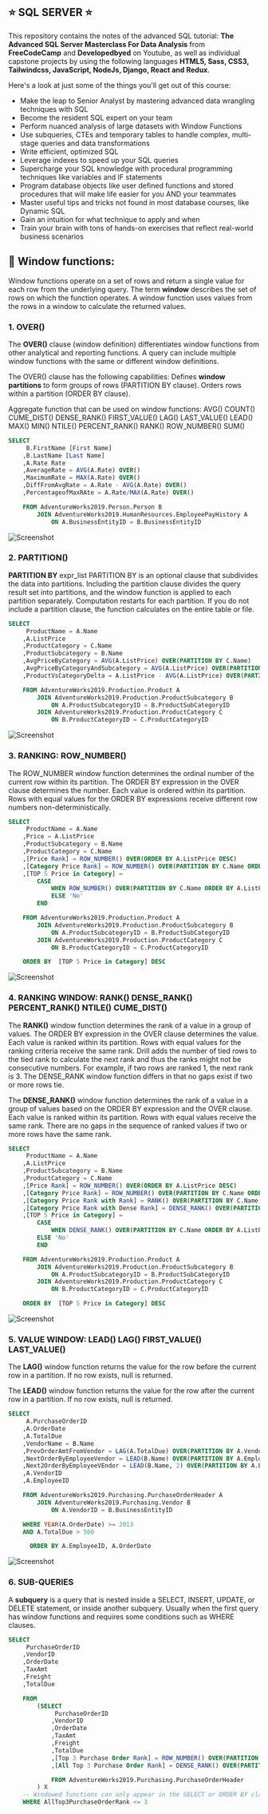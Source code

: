## ⭐ SQL SERVER ⭐

This repository contains the notes of the advanced SQL tutorial: **The Advanced SQL Server Masterclass For Data Analysis** from **FreeCodeCamp** and **Developedbyed** on Youtube, as well as individual capstone projects by using the following languages **HTML5, Sass, CSS3, Tailwindcss, JavaScript, NodeJs, Django, React and Redux**.

Here's a look at just some of the things you'll get out of this course:

- Make the leap to Senior Analyst by mastering advanced data wrangling techniques with SQL
- Become the resident SQL expert on your team
- Perform nuanced analysis of large datasets with Window Functions
- Use subqueries, CTEs and temporary tables to handle complex, multi-stage queries and data transformations
- Write efficient, optimized SQL
- Leverage indexes to speed up your SQL queries
- Supercharge your SQL knowledge with procedural programming techniques like variables and IF statements
- Program database objects like user defined functions and stored procedures that will make life easier for you AND your teammates
- Master useful tips and tricks not found in most database courses, like Dynamic SQL
- Gain an intuition for what technique to apply and when
- Train your brain with tons of hands-on exercises that reflect real-world business scenarios

## 🔗 Window functions:

Window functions operate on a set of rows and return a single value for each row from the underlying query. The term **window** describes the set of rows on which the function operates. A window function uses values from the rows in a window to calculate the returned values.

### 1. OVER()

The <b>OVER()</b> clause (window definition) differentiates window functions from other analytical and reporting functions. A query can include multiple window functions with the same or different window definitions.

The OVER() clause has the following capabilities: Defines **window partitions** to form groups of rows (PARTITION BY clause).
Orders rows within a partition (ORDER BY clause).

Aggregate function that can be used on window functions:
AVG()
COUNT()
CUME_DIST()
DENSE_RANK()
FIRST_VALUE()
LAG()
LAST_VALUE()
LEAD()
MAX()
MIN()
NTILE()
PERCENT_RANK()
RANK()
ROW_NUMBER()
SUM()

```sql
SELECT
     B.FirstName [First Name]
    ,B.LastName [Last Name]
    ,A.Rate Rate
    ,AverageRate = AVG(A.Rate) OVER()
    ,MaximumRate = MAX(A.Rate) OVER()
    ,DiffFromAvgRate = A.Rate - AVG(A.Rate) OVER()
    ,PercentageofMaxRAte = A.Rate/MAX(A.Rate) OVER()

    FROM AdventureWorks2019.Person.Person B
        JOIN AdventureWorks2019.HumanResources.EmployeePayHistory A
            ON A.BusinessEntityID = B.BusinessEntityID
```

![Screenshot](/assets/over.png?raw=true "over")

### 2. PARTITION()

**PARTITION BY** expr_list PARTITION BY is an optional clause that subdivides the data into partitions. Including the partition clause divides the query result set into partitions, and the window function is applied to each partition separately. Computation restarts for each partition. If you do not include a partition clause, the function calculates on the entire table or file.

```sql
SELECT
     ProductName = A.Name
    ,A.ListPrice
    ,ProductCategory = C.Name
    ,ProductSubcategory = B.Name
    ,AvgPriceByCategory = AVG(A.ListPrice) OVER(PARTITION BY C.Name)
    ,AvgPriceByCategoryAndSubcategory = AVG(A.ListPrice) OVER(PARTITION BY C.Name, B.Name)
    ,ProductVsCategoryDelta = A.ListPrice - AVG(A.ListPrice) OVER(PARTITION BY C.Name)

    FROM AdventureWorks2019.Production.Product A
        JOIN AdventureWorks2019.Production.ProductSubcategory B
            ON A.ProductSubcategoryID = B.ProductSubCategoryID
        JOIN AdventureWorks2019.Production.ProductCategory C
            ON B.ProductCategoryID = C.ProductCategoryID
```

![Screenshot](/assets/partition.png?raw=true "partition")

### 3. RANKING: ROW_NUMBER()

The ROW_NUMBER window function determines the ordinal number of the current row within its partition. The ORDER BY expression in the OVER clause determines the number. Each value is ordered within its partition. Rows with equal values for the ORDER BY expressions receive different row numbers non-deterministically.

```sql
SELECT
     ProductName = A.Name
    ,Price = A.ListPrice
    ,ProductSubcategory = B.Name
    ,ProductCategory = C.Name
    ,[Price Rank] = ROW_NUMBER() OVER(ORDER BY A.ListPrice DESC)
    ,[Category Price Rank] = ROW_NUMBER() OVER(PARTITION BY C.Name ORDER BY A.ListPrice DESC)
    ,[TOP 5 Price in Category] =
        CASE
            WHEN ROW_NUMBER() OVER(PARTITION BY C.Name ORDER BY A.ListPrice DESC) <= 5 THEN 'Yes'
            ELSE 'No'
        END

    FROM AdventureWorks2019.Production.Product A
        JOIN AdventureWorks2019.Production.ProductSubcategory B
            ON A.ProductSubcategoryID = B.ProductSubCategoryID
        JOIN AdventureWorks2019.Production.ProductCategory C
            ON B.ProductCategoryID = C.ProductCategoryID

    ORDER BY  [TOP 5 Price in Category] DESC
```

![Screenshot](/assets/row_number.png?raw=true "row number")

### 4. RANKING WINDOW: RANK() DENSE_RANK() PERCENT_RANK() NTILE() CUME_DIST()

The **RANK()** window function determines the rank of a value in a group of values. The ORDER BY expression in the OVER clause determines the value. Each value is ranked within its partition. Rows with equal values for the ranking criteria receive the same rank. Drill adds the number of tied rows to the tied rank to calculate the next rank and thus the ranks might not be consecutive numbers. For example, if two rows are ranked 1, the next rank is 3. The DENSE_RANK window function differs in that no gaps exist if two or more rows tie.

The **DENSE_RANK()** window function determines the rank of a value in a group of values based on the ORDER BY expression and the OVER clause. Each value is ranked within its partition. Rows with equal values receive the same rank. There are no gaps in the sequence of ranked values if two or more rows have the same rank.

```SQL
SELECT
     ProductName = A.Name
    ,A.ListPrice
    ,ProductSubcategory = B.Name
    ,ProductCategory = C.Name
    ,[Price Rank] = ROW_NUMBER() OVER(ORDER BY A.ListPrice DESC)
    ,[Category Price Rank] = ROW_NUMBER() OVER(PARTITION BY C.Name ORDER BY A.ListPrice DESC)
    ,[Category Price Rank with Rank] = RANK() OVER(PARTITION BY C.Name ORDER BY A.ListPrice DESC)
    ,[Category Price Rank with Dense Rank] = DENSE_RANK() OVER(PARTITION BY C.Name ORDER BY A.ListPrice DESC)
    ,[TOP 5 Price in Category] =
        CASE
            WHEN DENSE_RANK() OVER(PARTITION BY C.Name ORDER BY A.ListPrice DESC) <= 5 THEN 'Yes'
        ELSE 'No'
        END

    FROM AdventureWorks2019.Production.Product A
        JOIN AdventureWorks2019.Production.ProductSubcategory B
            ON A.ProductSubcategoryID = B.ProductSubCategoryID
        JOIN AdventureWorks2019.Production.ProductCategory C
            ON B.ProductCategoryID = C.ProductCategoryID

    ORDER BY  [TOP 5 Price in Category] DESC
```

![Screenshot](/assets/rank.png?raw=true "rank")

### 5. VALUE WINDOW: LEAD() LAG() FIRST_VALUE() LAST_VALUE()

The **LAG()** window function returns the value for the row before the current row in a partition. If no row exists, null is returned.

The **LEAD()** window function returns the value for the row after the current row in a partition. If no row exists, null is returned.

```sql
SELECT
     A.PurchaseOrderID
    ,A.OrderDate
    ,A.TotalDue
    ,VendorName = B.Name
    ,PrevOrderAmtFromVendor = LAG(A.TotalDue) OVER(PARTITION BY A.VendorID ORDER BY A.OrderDate)
    ,NextOrderByEmployeeVendor = LEAD(B.Name) OVER(PARTITION BY A.EmployeeID ORDER BY A.OrderDate)
    ,Next2OrderByEmployeeVEndor = LEAD(B.Name, 2) OVER(PARTITION BY A.EmployeeID ORDER BY A.OrderDate)
    ,A.VendorID
    ,A.EmployeeID

    FROM AdventureWorks2019.Purchasing.PurchaseOrderHeader A
        JOIN AdventureWorks2019.Purchasing.Vendor B
            ON A.VendorID = B.BusinessEntityID

    WHERE YEAR(A.OrderDate) >= 2013
    AND A.TotalDue > 500

      ORDER BY A.EmployeeID, A.OrderDate
```

![Screenshot](/assets/lead.png?raw=true "lead")

### 6. SUB-QUERIES

A **subquery** is a query that is nested inside a SELECT, INSERT, UPDATE, or DELETE statement, or inside another subquery.
Usually when the first query has window functions and requires some conditions such as WHERE clauses.

```sql
SELECT
     PurchaseOrderID
    ,VendorID
    ,OrderDate
    ,TaxAmt
    ,Freight
    ,TotalDue

    FROM
        (SELECT
             PurchaseOrderID
            ,VendorID
            ,OrderDate
            ,TaxAmt
            ,Freight
            ,TotalDue
            ,[Top 3 Purchase Order Rank] = ROW_NUMBER() OVER(PARTITION BY VendorID ORDER BY TotalDue DESC)
            ,[All Top 3 Purchase Order Rank] = DENSE_RANK() OVER(PARTITION BY VendorID ORDER BY TotalDue DESC)

            FROM AdventureWorks2019.Purchasing.PurchaseOrderHeader
        ) X
    -- Windowed functions can only appear in the SELECT or ORDER BY clauses.
    WHERE AllTop3PurchaseOrderRank <= 3
```
